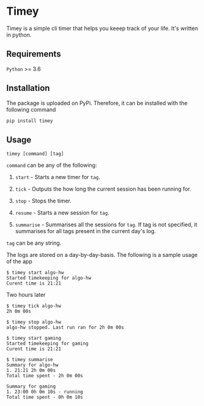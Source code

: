 # Timey
Timey is a simple cli timer that helps you keeep track of your life. It's written in python.

## Requirements
`Python` >= 3.6

## Installation
The package is uploaded on PyPi. Therefore, it can be installed with the following command
```bash
pip install timey
```

## Usage 
```
timey [command] [tag]
```
`command` can be any of the following:
1. `start` - Starts a new timer for `tag`.
1. `tick` - Outputs the how long the current session has been running for.
1. `stop` - Stops the timer.

1. `resume` - Starts a new session for `tag`.
1. `summarise` - Summarises all the sessions for `tag`. If tag is not specified, it summarises for all tags present in the current day's log.

`tag` can be any string.

The logs are stored on a day-by-day-basis.
The following is a sample usage of the app
```
$ timey start algo-hw
Started timekeeping for algo-hw
Curent time is 21:21
```
Two hours later
```
$ timey tick algo-hw
2h 0m 00s

$ timey stop algo-hw
algo-hw stopped. Last run ran for 2h 0m 00s

$ timey start gaming
Started timekeeping for gaming
Curent time is 21:21

$ timey summarise
Summary for algo-hw
1. 21:21 2h 0m 00s
Total time spent - 2h 0m 00s

Summary for gaming
1. 23:00 0h 0m 10s - running
Total time spent - 0h 0m 10s

```

